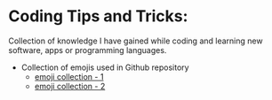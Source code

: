 # Coding Tips and Tricks:

Collection of knowledge I have gained while coding and learning new software, apps or programming languages.

- Collection of emojis used in Github repository
    - [emoji collection - 1](https://github.com/sarunonline/coding_tips/blob/main/github_emoji.md)
    - [emoji collection - 2](https://github.com/sarunonline/coding_tips/blob/main/emojis.md)
